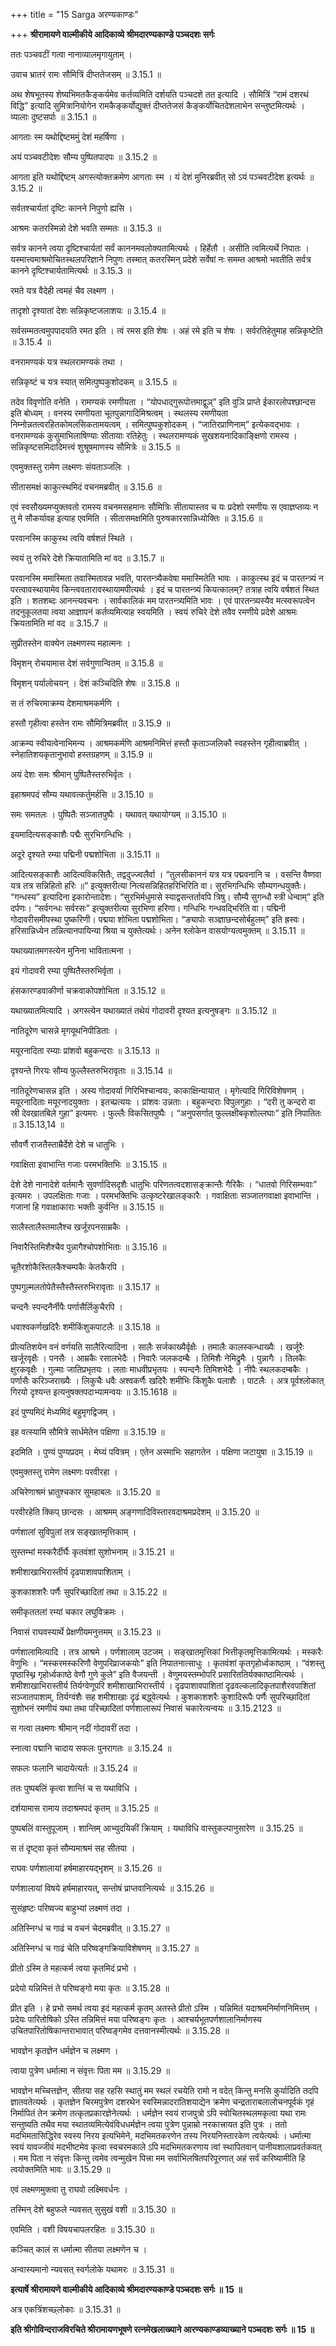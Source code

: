 +++
title = "15 Sarga अरण्यकाण्डः"

+++
**श्रीरामायणे वाल्मीकीये आदिकाव्ये श्रीमदारण्यकाण्डे पञ्चदशः सर्गः**

ततः पञ्चवटीं गत्वा नानाव्यालमृगायुताम् ।

उवाच भ्रातरं रामः सौमित्रिं दीप्ततेजसम् ॥ 3.15.1 ॥

अथ शेषभूतस्य शेष्यभिमतकैङ्कर्यमेव कर्तव्यमिति दर्शयति पञ्चदशे तत इत्यादि । सौमित्रिं “रामं दशरथं विद्धि” इत्यादि सुमित्रानियोगेन रामकैङ्कर्योद्युक्तं दीप्ततेजसं कैङ्कर्योचितदेशलाभेन सन्तुष्टमित्यर्थः । व्यालाः दुष्टसर्पाः ॥ 3.15.1 ॥

आगताः स्म यथोद्दिष्टममुं देशं महर्षिणा ।

अयं पञ्चवटीदेशः सौम्य पुष्पितपादपः ॥ 3.15.2 ॥

आगता इति यथोद्दिष्टम् अगस्त्योक्तक्रमेण आगताः स्म । यं देशं मुनिरब्रवीत् सो ऽयं पञ्चवटीदेश इत्यर्थः ॥ 3.15.2 ॥

सर्वतश्चार्यतां दृष्टिः कानने निपुणो ह्यसि ।

आश्रमः कतरस्मिन्नो देशे भवति सम्मतः ॥ 3.15.3 ॥

सर्वत्र कानने त्वया दृष्टिश्चार्यतां सर्वं काननमवलोक्यतामित्यर्थः । हिर्हेतौ । असीति त्वमित्यर्थे निपातः । यस्मात्त्वमाश्रमोचितस्थलपरिज्ञाने निपुणः तस्मात् कतरस्मिन् प्रदेशे सर्वेषां नः समम्त आश्रमो भवतीति सर्वत्र कानने दृष्टिश्चार्यतामित्यर्थः ॥ 3.15.3 ॥

रमते यत्र वैदेही त्वमहं चैव लक्ष्मण ।

तादृशो दृश्यातां देशः सन्निकृष्टजलाशयः ॥ 3.15.4 ॥

सर्वसम्मतत्वमुपपादयति रमत इति । त्वं रमस इति शेषः । अहं रमे इति च शेषः । सर्वरतिहेतुमाह सन्निकृष्टेति ॥ 3.15.4 ॥

वनरामण्यकं यत्र स्थलरामण्यकं तथा ।

सन्निकृष्टं च यत्र स्यात् समित्पुष्पकुशोदकम् ॥ 3.15.5 ॥

तदेव विवृणोति वनेति । रामण्यकं रमणीयता । “योपधाद्गुरूपोत्तमाद्वुञ्” इति वुञि प्राप्ते ईकारलोपश्छान्दस इति बोध्यम् । वनस्य रमणीयता चूतपुन्नागादिमिश्रत्वम् । स्थलस्य रमणीयता निम्नोन्नतत्वरहितकोमलसिकतामयत्वम् । समित्पुष्पकुशोदकम् । “जातिरप्राणिनाम्” इत्येकवद्भावः । वनरामण्यकं कुसुमाभिलाषिण्याः सीतायाः रतिहेतुः । स्थलरामण्यकं सुखशयनादिकाङ्क्षिणो रामस्य । सन्निकृष्टसमिदादिमत्त्वं शुश्रूषमाणस्य सौमित्रेः ॥ 3.15.5 ॥

एवमुक्तस्तु रामेण लक्ष्मणः संयताञ्जलिः ।

सीतासमक्षं काकुत्स्थमिदं वचनमब्रवीत् ॥ 3.15.6 ॥

एवं स्वसौख्यमप्युक्तवतो रामस्य वचनमसहमानः सौमित्रिः सीतायास्तव च यः प्रदेशो रमणीयः स एवाज्ञप्तव्यः न तु मे सौकर्यावह इत्याह एवमिति । सीतासमक्षमिति पुरुषकारसान्निध्योक्तिः ॥ 3.15.6 ॥

परवानस्मि काकुस्थ त्वयि वर्षशतं स्थिते ।

स्वयं तु रुचिरे देशे क्रियातामिति मां वद ॥ 3.15.7 ॥

परवानस्मि ममास्मिता तवास्मितावन्न भवति, पारतन्त्र्यैकवेषा ममास्मितेति भावः । काकुत्स्थ इदं च पारतन्त्र्यं न परत्वावस्थायामेव किन्त्ववतारावस्थायामपीत्यर्थः । इदं च पारतन्त्र्यं कियत्कालम्? तत्राह त्वयि वर्षशतं स्थित इति । शतशब्दः आनन्त्यवचनः । सार्वकालिकं मम पारतन्त्र्यमिति भावः । एवं पारतन्त्र्यस्यैव मत्स्वरूपत्वेन तदनुकूलतया त्वया आज्ञापनं कर्तव्यमित्याह स्वयमिति । स्वयं रुचिरे देशे तवैव रमणीये प्रदेशे आश्रमः क्रियतामिति मां वद ॥ 3.15.7 ॥

सुप्रीतस्तेन वाक्येन लक्ष्मणस्य महात्मनः ।

विमृशन् रोचयामास देशं सर्वगुणान्वितम् ॥ 3.15.8 ॥

विमृशन् पर्यालोचयन् । देशं कञ्चिदिति शेषः ॥ 3.15.8 ॥

स तं रुचिरमाक्रम्य देशमाश्रमकर्मणि ।

हस्तौ गृहीत्वा हस्तेन रामः सौमित्रिमब्रवीत् ॥ 3.15.9 ॥

आक्रम्य स्वीयत्वेनाभिमन्य । आश्रमकर्मणि आश्रमनिमित्तं हस्तौ कृताञ्जलिकौ स्वहस्तेन गृहीत्वाब्रवीत् । स्नेहातिशयकृतानुभावो हस्तग्रहणम् ॥ 3.15.9 ॥

अयं देशः समः श्रीमान् पुष्पितैस्तरुभिर्वृतः ।

इहाश्रमपदं सौम्य यथावत्कर्तुमर्हसि ॥ 3.15.10 ॥

समः समतलः । पुष्पितैः सञ्जातपुष्पैः । यथावत् यथायोग्यम् ॥ 3.15.10 ॥

इयमादित्यसङ्काशैः पद्मैः सुरभिगन्धिभिः ।

अदूरे दृश्यते रम्या पद्मिनी पद्मशोभिता ॥ 3.15.11 ॥

आदित्यसङ्काशैः आदित्यविकसितैः, तद्वदुज्ज्वलैर्वा । “तुलसीकाननं यत्र यत्र पद्मवनानि च । वसन्ति वैष्णवा यत्र तत्र सन्निहितो हरिः ॥” इत्युक्तरीत्या नित्यसन्निहितहरिभिरिति वा। सुरभिगन्धिभिः सौम्यगन्धयुक्तैः। “गन्धस्य” इत्यादिना इकारोन्तादेशः। “सुरभिर्मधुमासे स्याद्वसन्तर्तावपि त्रिषु। सौम्यै सुगन्धौ स्त्री धेन्वाम्” इति दर्पणः। “सर्वगन्धः सर्वरसः” इत्युक्तरीत्या सुरभिणा हरिणा। गन्धिभिः गन्धवद्भिरिति वा। पद्मिनी गोदावरीसमीपस्था पुष्करिणी। पद्मया शोभिता पद्मशोभिता। “ङ्यापोः सञ्ज्ञाछन्दसोर्बहुलम्” इति ह्रस्वः। हरिसान्निध्येन तन्नित्यानपायिन्या श्रिया च युक्तेत्यर्थः। अनेन श्लोकेन वासयोग्यत्वमुक्तम् ॥ 3.15.11 ॥

यथाख्यातमगस्त्येन मुनिना भावितात्मना ।

इयं गोदावरी रम्या पुष्पितैस्तरुभिर्वृता ।

हंसकारण्डवाकीर्णा चक्रवाकोपशोभिता ॥ 3.15.12 ॥

यथाख्यातमित्यादि । अगस्त्येन यथाख्यातं तथेयं गोदावरी दृश्यत इत्यनुषङ्गः ॥ 3.15.12 ॥

नातिदूरेण चासन्ने मृगयूथनिपीडिताः ।

मयूरनादिता रम्याः प्रांशवो बहुकन्दराः ॥ 3.15.13 ॥

दृश्यन्ते गिरयः सौम्य फुल्लैस्तरुभिरावृताः ॥ 3.15.14 ॥

नातिदूरेणचासन्न इति । अस्य गोदावर्या गिरिभिश्चान्वयः, काकाक्षिन्यायात् । मृगेत्यादि गिरिविशेषणम् । मयूरनादिताः मयूरनादयुक्ताः । इतच्प्रत्ययः । प्रांशवः उन्नताः । बहुकन्दराः विपुलगुहाः । “दरी तु कन्दरो वा स्री देवखातबिले गुहा” इत्यमरः । फुल्लैः विकसितपुष्पैः । “अनुपसर्गात् फुल्लक्षीबकृशोल्लघाः” इति निपातितः ॥ 3.15.13,14 ॥

सौवर्णै राजतैस्ताम्रैर्देशे देशे च धातुभिः ।

गवाक्षिता इवाभान्ति गजाः परमभक्तिभिः ॥ 3.15.15 ॥

देशे देशे नानादेशे वर्तमानैः सुवर्णादिसदृशैः धातुभिः परिणतत्वदशासङ्क्रान्तैः गैरिकैः । “धातवो गिरिसम्भवाः” इत्यमरः । उपलक्षिताः गजाः । परमभक्तिभिः उत्कृष्टरेखालङ्कारैः । गवाक्षिताः सञ्जातगवाक्षा इवाभान्ति । गजानां हि गवाक्षाकाराः भक्तीः कुर्वन्ति ॥ 3.15.15 ॥

सालैस्तालैस्तमालैश्च खर्जूरपनसाम्रकैः ।

निवारैस्तिमिशैश्चैव पुन्नागैश्चोपशोभिताः ॥ 3.15.16 ॥

चूतैरशोकैस्तिलकैश्चम्पकैः केतकैरपि ।

पुष्पगुल्मलतोपेतैस्तैस्तैस्तरुभिरावृताः ॥ 3.15.17 ॥

चन्दनैः स्पन्दनैर्नीपैः पर्णासैर्लिकुचैरपि ।

धवाश्वकर्णखदिरैः शमीकिंशुकपाटलैः ॥ 3.15.18 ॥

प्रीत्यतिशयेन वनं वर्णयति सालैरित्यादिना । सालैः सर्जकाख्यैर्वृक्षैः । तमालैः कालस्कन्धाख्यैः । खर्जूरैः खर्जूरवृक्षैः । पनसैः । आम्रकैः रसालभेदैः । निवारैः जलकदम्बैः । तिमिशैः नेमिद्रुमैः । पुन्नागैः । तिलकैः क्षुरकवृक्षैः । गुल्माः जातिप्रभृतयः । लताः माधवीप्रभृतयः । स्पन्दनैः तिमिशभेदैः । नीपैः स्थलकदम्बकैः । पर्णासैः करिञ्जराख्यैः । लिकुचैः धवैः अश्वकर्णैः खदिरैः शमीभिः किंशुकैः पलाशैः । पाटलैः । अत्र पूर्वश्लोकात् गिरयो दृश्यन्त इत्यनुषक्तपदाभ्यामन्वयः ॥ 3.15.1618 ॥

इदं पुण्यमिदं मेध्यमिदं बहुमृगद्विजम् ।

इह वत्स्यामि सौमित्रे सार्धमेतेन पक्षिणा ॥ 3.15.19 ॥

इदमिति । पुण्यं पुण्यप्रदम् । मेघ्यं पवित्रम् । एतेन अस्माभिः सहागतेन । पक्षिणा जटायुषा ॥ 3.15.19 ॥

एवमुक्तस्तु रामेण लक्ष्मणः परवीरहा ।

अचिरेणाश्रमं भ्रातुश्चकार सुमहाबलः ॥ 3.15.20 ॥

परवीरहेति क्किप् छान्दसः । आश्रमम् अङ्गणादिविस्तारवदाश्रमप्रदेशम् ॥ 3.15.20 ॥

पर्णशालां सुविपुलां तत्र सङ्खातमृत्तिकाम् ।

सुस्तम्भां मस्करैर्दीर्घैः कृतवंशां सुशोभनाम् ॥ 3.15.21 ॥

शमीशाखाभिरास्तीर्य दृढपाशावपाशिताम् ।

कुशकाशशरैः पर्णैः सुपरिच्छादितां तथा ॥ 3.15.22 ॥

समीकृततलां रम्यां चकार लघुविक्रमः ।

निवासं राघवस्यार्थे प्रेक्षणीयमनुत्तमम् ॥ 3.15.23 ॥

पर्णशालामित्यादि । तत्र आश्रमे । पर्णशालाम् उटजम् । सङ्खातमृत्तिकां भित्तीकृतमृत्तिकामित्यर्थः । मस्करैः वेणुभिः । “मस्करमस्करिणौ वेणुपरिव्राजकयोः” इति निपातनात्साधुः । कृतवंशां कृतगृहोर्ध्वकाष्ठाम् । “वंशस्तु पृष्ठास्थ्नि गृहोर्ध्वकाष्ठे वेणौ गुणे कुले” इति वैजयन्ती । वेणुमयस्तम्भोपरि प्रसारिततिर्यक्काष्ठामित्यर्थः । शमीशाखाभिरास्तीर्य तिर्यग्वेणूपरि शमीशाखाभिरास्तीर्य । दृढपाशावपाशितां दृढवल्कलादिकृतपाशैरवपाशितां सञ्जातपाशाम्, तिर्यग्वंशैः सह शमीशाखाः दृढं बद्ध्वेत्यर्थः । कुशकाशशरैः कुशादिरूपैः पर्णैः सुपरिच्छादितां सुशोभनं रमणीयं यथा तथा परिच्छादितां पर्णशालारूपं निवासं चकारेत्यन्वयः ॥ 3.15.2123 ॥

स गत्वा लक्ष्मणः श्रीमान् नदीं गोदावरीं तदा ।

स्नात्वा पद्मानि चादाय सफलः पुनरागतः ॥ 3.15.24 ॥

सफलः फलानि चादायेत्यर्तः ॥ 3.15.24 ॥

ततः पुष्पबलिं कृत्वा शान्तिं च स यथाविधि ।

दर्शयामास रामाय तदाश्रमपदं कृतम् ॥ 3.15.25 ॥

पुष्पबलिं वास्तुपूजाम् । शान्तिम् आभ्युदयिकीं क्रियाम् । यथाविधि वास्तुकल्पानुसारेण ॥ 3.15.25 ॥

स तं दृष्ट्वा कृतं सौम्यमाश्रमं सह सीतया ।

राघवः पर्णशालायां हर्षमाहारयद्भृशम् ॥ 3.15.26 ॥

पर्णशालायां विषये हर्षमाहारयत्, सन्तोषं प्राप्तवानित्यर्थः ॥ 3.15.26 ॥

सुसंहृष्टः परिष्वज्य बाहुभ्यां लक्ष्मणं तदा ।

अतिस्निग्धं च गाढं च वचनं चेदमब्रवीत् ॥ 3.15.27 ॥

अतिस्निग्धं च गाढं चेति परिष्वङ्गक्रियाविशेषणम् ॥ 3.15.27 ॥

प्रीतो ऽस्मि ते महत्कर्म त्वया कृतमिदं प्रभो ।

प्रदेयो यन्निमित्तं ते परिष्वङ्गो मया कृतः ॥ 3.15.28 ॥

प्रीत इति । हे प्रभो समर्थ त्वया इदं महत्कर्म कृतम् अतस्ते प्रीतो ऽस्मि । यन्निमितं यदाश्रमनिर्माणनिमित्तम् । प्रदेयः पारितोषिको ऽस्ति तन्निमित्तं मया परिष्वङ्गः कृतः । आश्चर्यभूतपर्णशालानिर्माणस्य उचितपारितोषिकान्तराभावात् परिष्वङ्गमेव दत्तवानस्मीत्यर्थः ॥ 3.15.28 ॥

भावज्ञेन कृतज्ञेन धर्मज्ञेन च लक्ष्मण ।

त्वाया पुत्रेण धर्मात्मा न संवृत्तः पिता मम ॥ 3.15.29 ॥

भावज्ञेन मच्चित्तज्ञेन, सीतया सह रहसि स्थातुं मम स्थलं रचयेति रामो न वदेत् किन्तु मनसि कुर्यादिति तदपि ज्ञातवतेत्यर्थः । कृतज्ञेन चिरमपुत्रेण दशरथेन स्वस्मिन्नादरातिशयाद्येन क्रमेण चन्द्रताराबलालोचनपूर्वकं गृहं निर्मापितं तेन क्रमेण तत्कृतप्रकारज्ञेनेत्यर्थः । धर्मज्ञेन स्वयं राजपुत्रो ऽपि स्वोचितस्थलमकृत्वा यथा रामः सन्तुष्यति तथैव मया स्थातव्यमित्येवंविधधर्मज्ञेन त्वया पुत्रेण पुन्नाम्रो नरकात्त्रायत इति पुत्रः । ततो मदभिमतासिद्धिरेव स्वस्य निरय इत्यभिमेने, मदभिमतकरणेन तस्य निरयनिस्तारकेण त्वयेत्यर्थः । धर्मात्मा स्वयं यावज्जीवं मदभीष्टमेव कृत्वा स्वचरमकाले ऽपि मदभिमतकरणाय त्वां स्थापितवान् पानीयशालाप्रवर्तकवत् । मम पिता न संवृत्तः किन्तु त्वमेव त्वन्मुखेन पित्त्रा मम सर्वाभिलषितपरिपूरणात् अहं सर्वं करिष्यामीति हि त्वयोक्तमिति भावः ॥ 3.15.29 ॥

एवं लक्ष्मणमुक्त्वा तु राघवो लक्ष्मिवर्धनः ।

तस्मिन् देशे बहुफले न्यवसत् सुसुखं वशी ॥ 3.15.30 ॥

एवमिति । वशी विषयचापलरहितः ॥ 3.15.30 ॥

कञ्चित् कालं स धर्मात्मा सीतया लक्ष्मणेन च ।

अन्वास्यमानो न्यवसत् स्वर्गलोके यथामरः ॥ 3.15.31 ॥

**इत्यार्षे श्रीरामायणे वाल्मीकीये आदिकाव्ये श्रीमदारण्यकाण्डे पञ्चदशः सर्गः ॥ 15 ॥**

अत्र एकत्रिंशच्छ्लोकाः ॥ 3.15.31 ॥

**इति श्रीगोविन्दराजविरचिते श्रीरामायणभूषणे रत्नमेखलाख्याने आरण्यकाण्डव्याख्याने पञ्चदशः सर्गः ॥ 15 ॥**
